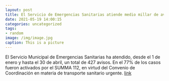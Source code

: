 ```yaml
---
layout: post
title: El Servicio de Emergencias Sanitarias atiende medio millar de avisos desde enero
date: 2021-05-19 14:00:15
categories: uncategorized
tags:
- random
image: /img/image.jpg
caption: This is a picture
---
```

El Servicio Municipal de Emergencias Sanitarias ha atendido, desde el 1 de enero y hasta el 30 de abril, un total de 427 avisos. En el 77% de los casos fueron activados por el SUMMA 112, en virtud del Convenio de Coordinación en materia de transporte sanitario urgente.  [link](https://www.ayto-villacanada.es/tu-ayuntamiento/el-servicio-de-emergencias-sanitarias-atiende-medio-millar-de-avisos-desde-enero/)
